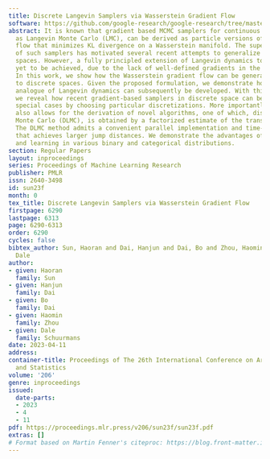 ```yaml
---
title: Discrete Langevin Samplers via Wasserstein Gradient Flow
software: https://github.com/google-research/google-research/tree/master/dwgf
abstract: It is known that gradient based MCMC samplers for continuous spaces, such
  as Langevin Monte Carlo (LMC), can be derived as particle versions of a gradient
  flow that minimizes KL divergence on a Wasserstein manifold. The superior efficiency
  of such samplers has motivated several recent attempts to generalize LMC to discrete
  spaces. However, a fully principled extension of Langevin dynamics to discrete has
  yet to be achieved, due to the lack of well-defined gradients in the sample space.
  In this work, we show how the Wasserstein gradient flow can be generalized naturally
  to discrete spaces. Given the proposed formulation, we demonstrate how a discrete
  analogue of Langevin dynamics can subsequently be developed. With this new understanding,
  we reveal how recent gradient-based samplers in discrete space can be obtained as
  special cases by choosing particular discretizations. More importantly, the framework
  also allows for the derivation of novel algorithms, one of which, discrete Langevin
  Monte Carlo (DLMC), is obtained by a factorized estimate of the transition matrix.
  The DLMC method admits a convenient parallel implementation and time-uniform sampling
  that achieves larger jump distances. We demonstrate the advantages of DLMC for sampling
  and learning in various binary and categorical distributions.
section: Regular Papers
layout: inproceedings
series: Proceedings of Machine Learning Research
publisher: PMLR
issn: 2640-3498
id: sun23f
month: 0
tex_title: Discrete Langevin Samplers via Wasserstein Gradient Flow
firstpage: 6290
lastpage: 6313
page: 6290-6313
order: 6290
cycles: false
bibtex_author: Sun, Haoran and Dai, Hanjun and Dai, Bo and Zhou, Haomin and Schuurmans,
  Dale
author:
- given: Haoran
  family: Sun
- given: Hanjun
  family: Dai
- given: Bo
  family: Dai
- given: Haomin
  family: Zhou
- given: Dale
  family: Schuurmans
date: 2023-04-11
address:
container-title: Proceedings of The 26th International Conference on Artificial Intelligence
  and Statistics
volume: '206'
genre: inproceedings
issued:
  date-parts:
  - 2023
  - 4
  - 11
pdf: https://proceedings.mlr.press/v206/sun23f/sun23f.pdf
extras: []
# Format based on Martin Fenner's citeproc: https://blog.front-matter.io/posts/citeproc-yaml-for-bibliographies/
---
```

